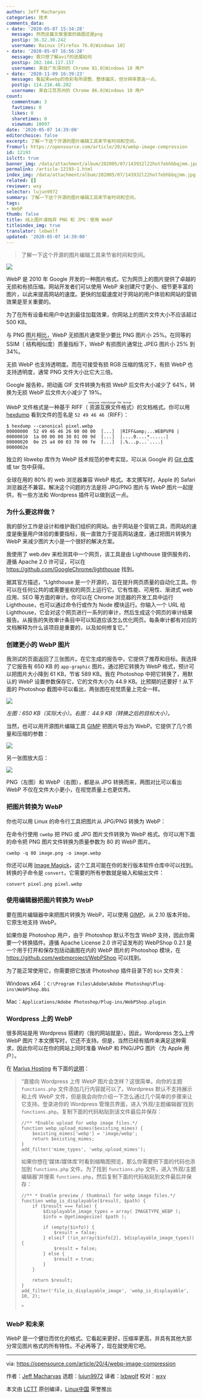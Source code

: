 ```yaml
---
author: Jeff Macharyas
categories: 技术
comments_data:
- date: '2020-05-07 15:34:28'
  message: 然而这篇文章里面的插图还是png
  postip: 36.32.30.242
  username: Rainux [Firefox 76.0|Windows 10]
- date: '2020-05-07 16:56:28'
  message: 我只想了解avif的进展如何
  postip: 202.104.117.157
  username: 来自广东深圳的 Chrome 81.0|Windows 10 用户
- date: '2020-11-09 16:39:23'
  message: 看起来webp的色彩有所调整，整体偏灰，但分辨率更高一点。
  postip: 114.216.48.202
  username: 来自江苏苏州的 Chrome 86.0|Windows 10 用户
count:
  commentnum: 3
  favtimes: 0
  likes: 0
  sharetimes: 0
  viewnum: 10097
date: '2020-05-07 14:39:00'
editorchoice: false
excerpt: 了解一下这个开源的图片编辑工具来节省时间和空间。
fromurl: https://opensource.com/article/20/4/webp-image-compression
id: 12193
islctt: true
banner_img: /data/attachment/album/202005/07/143932l22hot7ebhbbqjmm.jpg
permalink: /article-12193-1.html
index_img: /data/attachment/album/202005/07/143932l22hot7ebhbbqjmm.jpg.thumb.jpg
related: []
reviewer: wxy
selector: lujun9972
summary: 了解一下这个开源的图片编辑工具来节省时间和空间。
tags:
- WebP
thumb: false
title: 线上图片请抛弃 PNG 和 JPG：使用 WebP
titleindex_img: true
translator: lxbwolf
updated: '2020-05-07 14:39:00'
---
```



> 
> 了解一下这个开源的图片编辑工具来节省时间和空间。
> 
> 
> 


![](/data/attachment/album/202005/07/143932l22hot7ebhbbqjmm.jpg)


WebP 是 2010 年 Google 开发的一种图片格式，它为网页上的图片提供了卓越的无损和有损压缩。网站开发者们可以使用 WebP 来创建尺寸更小、细节更丰富的图片，以此来提高网站的速度。更快的加载速度对于网站的用户体验和网站的营销效果是至关重要的。


为了在所有设备和用户中达到最佳加载效果，你网站上的图片文件大小不应该超过 500 KB。


与 PNG 图片相比，WebP 无损图片通常至少要比 PNG 图片小 25%。在同等的 SSIM（<ruby> 结构相似度 <rt>  structural similarity </rt></ruby>）质量指标下，WebP 有损图片通常比 JPEG 图片小 25% 到 34%。


无损 WebP 也支持透明度。而在可接受有损 RGB 压缩的情况下，有损 WebP 也支持透明度，通常 PNG 文件大小比它大三倍。


Google 报告称，把动画 GIF 文件转换为有损 WebP 后文件大小减少了 64%，转换为无损 WebP 后文件大小减少了 19%。


WebP 文件格式是一种基于 RIFF（<ruby> 资源互换文件格式 <rt>  resource interchange file format </rt></ruby>）的文档格式。你可以用 [hexdump](https://opensource.com/article/19/8/dig-binary-files-hexdump) 看到文件的签名是 `52 49 46 46`（RIFF）：



```
$ hexdump --canonical pixel.webp
00000000  52 49 46 46 26 00 00 00  [...]  |RIFF&amp;...WEBPVP8 |
00000010  1a 00 00 00 30 01 00 9d  [...]  |....0....*......|
00000020  0e 25 a4 00 03 70 00 fe  [...]  |.%...p...`....|
0000002e
```

独立的 libwebp 库作为 WebP 技术规范的参考实现，可以从 Google 的 [Git 仓库](https://storage.googleapis.com/downloads.webmproject.org/releases/webp/index.html) 或 tar 包中获得。


全球在用的 80% 的 web 浏览器兼容 WebP 格式。本文撰写时，Apple 的 Safari 浏览器还不兼容。解决这个问题的方法是将 JPG/PNG 图片与 WebP 图片一起提供，有一些方法和 Wordpress 插件可以做到这一点。


### 为什么要这样做？


我的部分工作是设计和维护我们组织的网站。由于网站是个营销工具，而网站的速度是衡量用户体验的重要指标，我一直致力于提高网站速度，通过把图片转换为 WebP 来减少图片大小是一个很好的解决方案。


我使用了 web.dev 来检测其中一个网页，该工具是由 Lighthouse 提供服务的，遵循 Apache 2.0 许可证，可以在 <https://github.com/GoogleChrome/lighthouse> 找到。


据其官方描述，“LIghthouse 是一个开源的，旨在提升网页质量的自动化工具。你可以在任何公共的或需要鉴权的网页上运行它。它有性能、可用性、渐进式 web 应用、SEO 等方面的审计。你可以在 Chrome 浏览器的开发工具中运行 Lighthouse，也可以通过命令行或作为 Node 模块运行。你输入一个 URL 给 Lighthouse，它会对这个网页进行一系列的审计，然后生成这个网页的审计结果报告。从报告的失败审计条目中可以知道应该怎么优化网页。每条审计都有对应的文档解释为什么该项目是重要的，以及如何修复它。”


### 创建更小的 WebP 图片


我测试的页面返回了三张图片。在它生成的报告中，它提供了推荐和目标。我选择了它报告有 650 KB 的 `app-graphic` 图片。通过把它转换为 WebP 格式，预计可以把图片大小降到 61 KB，节省 589 KB。我在 Photoshop 中把它转换了，用默认的 WebP 设置参数保存它，它的文件大小为 44.9 KB。比预期的还要好！从下面的 Photoshop 截图中可以看出，两张图在视觉质量上完全一样。


![](/data/attachment/album/202005/07/144528m4jgucnozc4v0iqz.png)


*左图：650 KB（实际大小）。右图： 44.9 KB（转换之后的目标大小）。*


当然，也可以用开源图片编辑工具 [GIMP](http://gimp.org) 把图片导出为 WebP。它提供了几个质量和压缩的参数：


![](/data/attachment/album/202005/07/143538plu797s4wmhy9b1p.jpg)


另一张图放大后：


![](/data/attachment/album/202005/07/144549ee1ddngawdr01ari.png)


PNG（左图）和 WebP（右图），都是从 JPG 转换而来，两图对比可以看出 WebP 不仅在文件大小更小，在视觉质量上也更优秀。


### 把图片转换为 WebP


你也可以用 Linux 的命令行工具把图片从 JPG/PNG 转换为 WebP：


在命令行使用 `cwebp` 把 PNG 或 JPG 图片文件转换为 WebP 格式。你可以用下面的命令把 PNG 图片文件转换为质量参数为 80 的 WebP 图片。



```
cwebp -q 80 image.png -o image.webp
```

你还可以用 [Image Magick](https://imagemagick.org)，这个工具可能在你的发行版本软件仓库中可以找到。转换的子命令是 `convert`，它需要的所有参数就是输入和输出文件：



```
convert pixel.png pixel.webp
```

### 使用编辑器把图片转换为 WebP


要在图片编辑器中来把图片转换为 WebP，可以使用 [GIMP](https://en.wikipedia.org/wiki/GIMP)。从 2.10 版本开始，它原生地支持 WebP。


如果你是 Photoshop 用户，由于 Photoshop 默认不包含 WebP 支持，因此你需要一个转换插件。遵循 Apache License 2.0 许可证发布的 WebPShop 0.2.1 是一个用于打开和保存包括动画图在内的 WebP 图片的 Photoshop 模块，在 <https://github.com/webmproject/WebPShop> 可以找到。


为了能正常使用它，你需要把它放进 Photoshop 插件目录下的 `bin` 文件夹：


Windows x64 ：`C:\Program Files\Adobe\Adobe Photoshop\Plug-ins\WebPShop.8bi`


Mac：`Applications/Adobe Photoshop/Plug-ins/WebPShop.plugin`


### Wordpress 上的 WebP


很多网站是用 Wordpress 搭建的（我的网站就是）。因此，Wordpress 怎么上传 WebP 图片？本文撰写时，它还不支持。但是，当然已经有插件来满足这种需求，因此你可以在你的网站上同时准备 WebP 和 PNG/JPG 图片（为 Apple 用户）。


在 [Marius Hosting](https://mariushosting.com/) 有下面的[说明](https://mariushosting.com/how-to-upload-webp-files-on-wordpress/)：



> 
> “直接向 Wordpress 上传 WebP 图片会怎样？这很简单。向你的主题 `functions.php` 文件添加几行内容就可以了。Wordpress 默认不支持展示和上传 WebP 文件，但是我会向你介绍一下怎么通过几个简单的步骤来让它支持。登录进你的 Wordpress 管理员界面，进入‘外观/主题编辑器’找到 `functions.php`。复制下面的代码粘贴到该文件最后并保存：
> 
> 
> 
> ```
> //** *Enable upload for webp image files.*/
> function webp_upload_mimes($existing_mimes) {
>     $existing_mimes['webp'] = 'image/webp';
>     return $existing_mimes;
> }
> add_filter('mime_types', 'webp_upload_mimes');
> ```
> 
> 如果你想在‘媒体/媒体库’时看到缩略图预览，那么你需要把下面的代码也添加到 `functions.php` 文件。为了找到 `functions.php` 文件，进入‘外观/主题编辑器’并搜索 `functions.php`，然后复制下面的代码粘贴到文件最后并保存：
> 
> 
> 
> ```
> //** * Enable preview / thumbnail for webp image files.*/
> function webp_is_displayable($result, $path) {
>     if ($result === false) {
>         $displayable_image_types = array( IMAGETYPE_WEBP );
>         $info = @getimagesize( $path );
> 
>         if (empty($info)) {
>             $result = false;
>         } elseif (!in_array($info[2], $displayable_image_types)) {
>             $result = false;
>         } else {
>             $result = true;
>         }
>     }
> 
>     return $result;
> }
> add_filter('file_is_displayable_image', 'webp_is_displayable', 10, 2);
> ```
> 
> ”
> 
> 
> 


### WebP 和未来


WebP 是一个健壮而优化的格式。它看起来更好，压缩率更高，并具有其他大部分常见图片格式的所有特性。不必再等了，现在就使用它吧。




---


via: <https://opensource.com/article/20/4/webp-image-compression>


作者：[Jeff Macharyas](https://opensource.com/users/jeffmacharyas) 选题：[lujun9972](https://github.com/lujun9972) 译者：[lxbwolf](https://github.com/lxbwolf) 校对：[wxy](https://github.com/wxy)


本文由 [LCTT](https://github.com/LCTT/TranslateProject) 原创编译，[Linux中国](https://linux.cn/) 荣誉推出